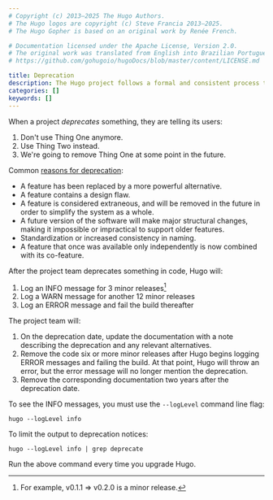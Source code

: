 ```yaml
---
# Copyright (c) 2013–2025 The Hugo Authors.
# The Hugo logos are copyright (c) Steve Francia 2013–2025.
# The Hugo Gopher is based on an original work by Renée French.

# Documentation licensed under the Apache License, Version 2.0.
# The original work was translated from English into Brazilian Portuguese.
# https://github.com/gohugoio/hugoDocs/blob/master/content/LICENSE.md

title: Deprecation
description: The Hugo project follows a formal and consistent process to deprecate functions, methods, and configuration settings.
categories: []
keywords: []
---
```


When a project _deprecates_ something, they are telling its users:

1. Don't use Thing One anymore.
1. Use Thing Two instead.
1. We're going to remove Thing One at some point in the future.

[reasons for deprecation]: https://en.wikipedia.org/wiki/Deprecation

Common [reasons for deprecation]:

- A feature has been replaced by a more powerful alternative.
- A feature contains a design flaw.
- A feature is considered extraneous, and will be removed in the future in order to simplify the system as a whole.
- A future version of the software will make major structural changes, making it impossible or impractical to support older features.
- Standardization or increased consistency in naming.
- A feature that once was available only independently is now combined with its co-feature.

After the project team deprecates something in code, Hugo will:

1. Log an INFO message for 3 minor releases[^1]
1. Log a WARN message for another 12 minor releases
1. Log an ERROR message and fail the build thereafter

The project team will:

1. On the deprecation date, update the documentation with a note describing the deprecation and any relevant alternatives.
1. Remove the code six or more minor releases after Hugo begins logging ERROR messages and failing the build. At that point, Hugo will throw an error, but the error message will no longer mention the deprecation.
1. Remove the corresponding documentation two years after the deprecation date.

To see the INFO messages, you must use the `--logLevel` command line flag:

```text
hugo --logLevel info
```

To limit the output to deprecation notices:

```text
hugo --logLevel info | grep deprecate
```

Run the above command every time you upgrade Hugo.

[^1]: For example, v0.1.1 => v0.2.0 is a minor release.
